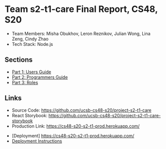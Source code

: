 # Team s2-t1-care Final Report, CS48, S20

- Team Members: Misha Obukhov, Leron Reznikov, Julian Wong, Lina Zeng, Cindy Zhao
- Tech Stack: Node.js

## Sections

- [Part 1: Users Guide](./users_guide.md)
- [Part 2: Programmers Guide](./programmers_guide.md)
- [Part 3: Roles](./roles.md)

## Links

- Source Code: https://github.com/ucsb-cs48-s20/project-s2-t1-care
- React Storybook: https://github.com/ucsb-cs48-s20/project-s2-t1-care-storybook
- Production Link: https://cs48-s20-s2-t1-prod.herokuapp.com/

* [Deployment] https://cs48-s20-s2-t1-prod.herokuapp.com/
* [Deployment Instructions](./docs/DEPLOY.md)
